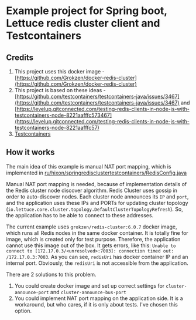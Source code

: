 # Example project for Spring boot, Lettuce redis cluster client and Testcontainers

## Credits

1. This project uses this docker image - [https://github.com/Grokzen/docker-redis-cluster](https://github.com/Grokzen/docker-redis-cluster)
2. This project is based on these ideas - [https://github.com/testcontainers/testcontainers-java/issues/3467](https://github.com/testcontainers/testcontainers-java/issues/3467) and [https://levelup.gitconnected.com/testing-redis-clients-in-node-js-with-testcontainers-node-8221aafffc573467](https://levelup.gitconnected.com/testing-redis-clients-in-node-js-with-testcontainers-node-8221aafffc57)
3. [Testcontainers](https://github.com/testcontainers/testcontainers-java)

## How it works

The main idea of this example is manual NAT port mapping, which is implemented in [ru/hixon/springredisclustertestcontainers/RedisConfig.java](https://github.com/Hixon10/spring-redis-cluster-testcontainers/blob/master/src/test/java/ru/hixon/springredisclustertestcontainers/RedisConfig.java)

Manual NAT port mapping is needed, because of implementation details of the Redis cluster node discover algorithm. Redis Cluster uses gossip in order to auto-discover nodes. Each cluster node announces its `IP` and `port`, and the application uses these IPs and PORTs for updating cluster topology (`io.lettuce.core.cluster.topology.DefaultClusterTopologyRefresh`). So, the application has to be able to connect to these addresses. 

The current example uses `grokzen/redis-cluster:6.0.7` docker image, which runs all Redis nodes in the same docker container. It is totally fine for image, which is created only for test purpose. Therefore, the application cannot use this image out of the box. It gets errors, like this: `Unable to connect to [172.17.0.3/<unresolved>:7003]: connection timed out: /172.17.0.3:7003`. As you can see, `redisUri` has docker container IP and an internal port. Obviously, the `redisUri` is not accessible from the application. 

There are 2 solutions to this problem. 

1. You could create docker image and set up correct settings for `cluster-announce-port` and `cluster-announce-bus-port`
2. You could implement NAT port mapping on the application side. It is a workaround, but who cares, if it is only about tests. I've chosen this option.
